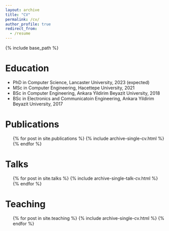 ```yaml
---
layout: archive
title: "CV"
permalink: /cv/
author_profile: true
redirect_from:
  - /resume
---
```


{% include base_path %}

Education
======
* PhD in Computer Science, Lancaster University, 2023 (expected)
* MSc in Computer Engineering, Hacettepe University, 2021
* BSc in Computer Engineering, Ankara Yildirim Beyazit University, 2018
* BSc in Electronics and Communicatoin Engineering, Ankara Yildirim Beyazit University, 2017


Publications
======
  <ul>{% for post in site.publications %}
    {% include archive-single-cv.html %}
  {% endfor %}</ul>
  
Talks
======
  <ul>{% for post in site.talks %}
    {% include archive-single-talk-cv.html %}
  {% endfor %}</ul>
  
Teaching
======
  <ul>{% for post in site.teaching %}
    {% include archive-single-cv.html %}
  {% endfor %}</ul>
  
